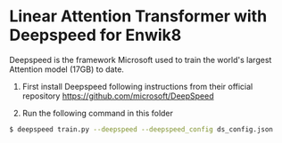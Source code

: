 # Linear Attention Transformer with Deepspeed for Enwik8

Deepspeed is the framework Microsoft used to train the world's largest Attention model (17GB) to date.

1. First install Deepspeed following instructions from their official repository https://github.com/microsoft/DeepSpeed

2. Run the following command in this folder

```bash
$ deepspeed train.py --deepspeed --deepspeed_config ds_config.json
```

